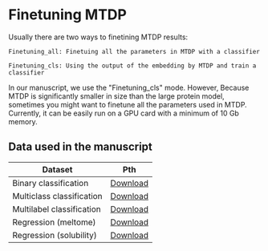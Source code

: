 # Finetuning MTDP
Usually there are two ways to finetining MTDP results:

```
Finetuning_all: Finetuing all the parameters in MTDP with a classifier

Finetuning_cls: Using the output of the embedding by MTDP and train a classifier
```

In our manuscript, we use the "Finetuning_cls" mode. However, Because MTDP is significantly smaller in size than the large
protein model, sometimes you might want to finetune all the parameters used in MTDP. Currently, it can be easily run on a GPU card with a minimum of 10 Gb memory.


## Data used in the manuscript
|          Dataset              |                                    Pth                                    |  
| ----------------------------- | :---------------------------------------------------------------------------: |
|	Binary classification |      [Download](https://github.com/KennthShang/MTDP/tree/main/Datasets/deeploc)    |
|	Multiclass classification | [Download](https://github.com/KennthShang/MTDP/tree/main/Datasets/deeploc)  |
|	Multilabel classification	| [Download](https://github.com/KennthShang/MTDP/tree/main/Datasets/goterm) |
|	Regression (meltome)			| [Download](https://github.com/KennthShang/MTDP/tree/main/Datasets/meltome) |
|	Regression (solubility)				| [Download](https://github.com/KennthShang/MTDP/tree/main/Datasets/solubility) |

